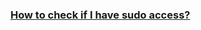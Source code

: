 ### [How to check if I have sudo access?](https://superuser.com/questions/553932/how-to-check-if-i-have-sudo-access)
